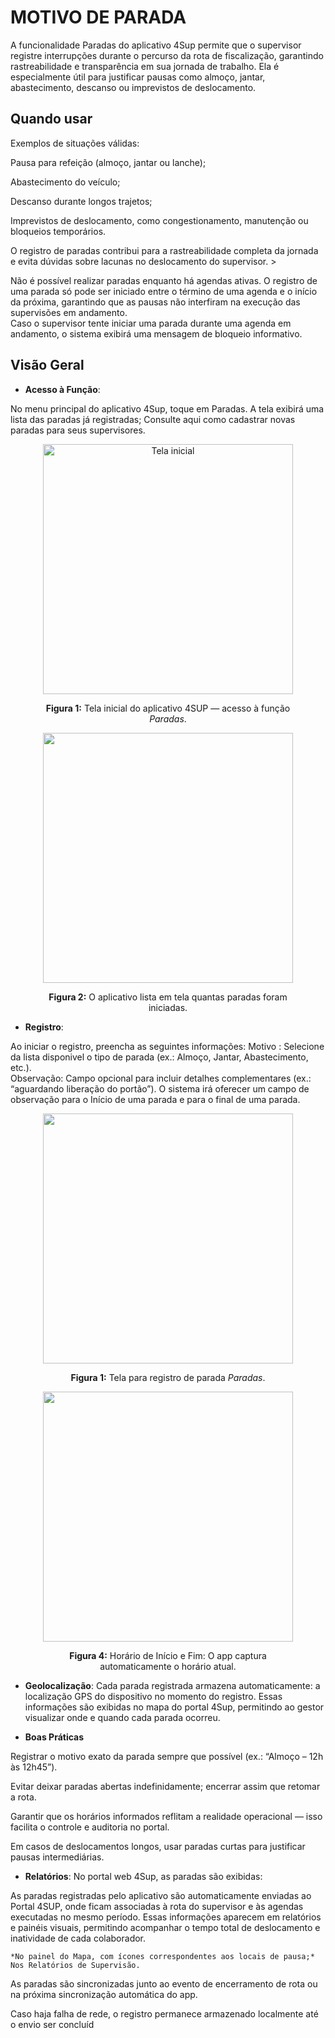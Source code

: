 # MOTIVO DE PARADA

A funcionalidade Paradas do aplicativo 4Sup permite que o supervisor registre interrupções durante o percurso da rota de fiscalização, garantindo rastreabilidade e transparência em sua jornada de trabalho. Ela é especialmente útil para justificar pausas como almoço, jantar, abastecimento, descanso ou imprevistos de deslocamento.

## Quando usar
<p Sempre que o supervisor precisar interromper a rota por motivos operacionais ou pessoais.

Exemplos de situações válidas:

Pausa para refeição (almoço, jantar ou lanche);

Abastecimento do veículo;

Descanso durante longos trajetos;

Imprevistos de deslocamento, como congestionamento, manutenção ou bloqueios temporários.

O registro de paradas contribui para a rastreabilidade completa da jornada e evita dúvidas sobre lacunas no deslocamento do supervisor. ></p>


<p>Não é possível realizar paradas enquanto há agendas ativas. O registro de uma parada só pode ser iniciado entre o término de uma agenda e o início da próxima, garantindo que as pausas não interfiram na execução das supervisões em andamento.<br>Caso o supervisor tente iniciar uma parada durante uma agenda em andamento, o sistema exibirá uma mensagem de bloqueio informativo.</p>


## Visão Geral
- **Acesso à Função**: 
<p>No menu principal do aplicativo 4Sup, toque em Paradas. 
A tela exibirá uma lista das paradas já registradas;<nl>
Consulte aqui como cadastrar novas paradas para seus supervisores.</p>
                        
<figure markdown>
  <p align="center">
    <img src="https://i.ibb.co/qFPqHnvh/tela-inicial-app.png" alt="Tela inicial" width="400">
  </p>
  <figcaption align="center">
    <strong>Figura 1:</strong> Tela inicial do aplicativo 4SUP — acesso à função <em>Paradas</em>.
  </figcaption>
</figure>


<figure markdown>
  <p align="center">
    <img src="https://i.ibb.co/4Zy451f7/2.png alt="Tela inicial" width="400">
  </p>
  <figcaption align="center">
    <strong>Figura 2:</strong> O aplicativo lista em tela quantas paradas foram iniciadas.
  </figcaption>
</figure>


- **Registro**: 

<p>
Ao iniciar o registro, preencha as seguintes informações:
 Motivo : Selecione da lista disponivel o tipo de parada (ex.: Almoço, Jantar, Abastecimento, etc.). <br>
Observação: Campo opcional para incluir detalhes complementares (ex.: “aguardando liberação do portão”). O sistema irá oferecer um campo de observação para o Início de uma parada e para o final de uma parada.
</p>


<figure markdown>
  <p align="center">
    <img src="https://i.ibb.co/S466P5ML/4.png"Tela inicial" width="400">
  </p>
  <figcaption align="center">
    <strong>Figura 1:</strong> Tela para registro de parada <em>Paradas</em>.
  </figcaption>
</figure>





<figure markdown>
  <p align="center">
    <img src="https://i.ibb.co/ymSPn5ns/5.png"Tela inicial" width="400">
  </p>
  <figcaption align="center">
    <strong>Figura 4:</strong> Horário de Início e Fim: O app captura automaticamente o horário atual.
  </figcaption>
</figure>




- **Geolocalização**: Cada parada registrada armazena automaticamente: a localização GPS do dispositivo no momento do registro. Essas informações são exibidas no mapa do portal 4Sup, permitindo ao gestor visualizar onde e quando cada parada ocorreu.

- **Boas Práticas** 
<p>Registrar o motivo exato da parada sempre que possível (ex.: “Almoço – 12h às 12h45”).

Evitar deixar paradas abertas indefinidamente; encerrar assim que retomar a rota.

Garantir que os horários informados reflitam a realidade operacional — isso facilita o controle e auditoria no portal.

Em casos de deslocamentos longos, usar paradas curtas para justificar pausas intermediárias.</p>

- **Relatórios**: No portal web 4Sup, as paradas são exibidas:

As paradas registradas pelo aplicativo são automaticamente enviadas ao Portal 4SUP, onde ficam associadas à rota do supervisor e às agendas executadas no mesmo período.
Essas informações aparecem em relatórios e painéis visuais, permitindo acompanhar o tempo total de deslocamento e inatividade de cada colaborador.

    *No painel do Mapa, com ícones correspondentes aos locais de pausa;*
    Nos Relatórios de Supervisão.

As paradas são sincronizadas junto ao evento de encerramento de rota ou na próxima sincronização automática do app.

Caso haja falha de rede, o registro permanece armazenado localmente até o envio ser concluíd


